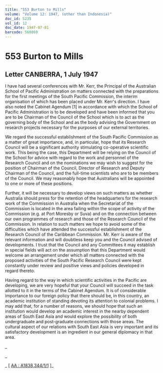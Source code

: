 ```yaml
---
title: "553 Burton to Mills"
volume: "Volume 12: 1947, (other than Indonesia)"
doc_id: 5235
vol_id: 12
doc_date: 1947-07-01
barcode: 560869
---
```


# 553 Burton to Mills

## Letter CANBERRA, 1 July 1947

I have had several conferences with Mr. Kerr, the Principal of the Australian School of Pacific Administration on matters connected with the preparations for the first meetings of the South Pacific Commission, the interim organisation of which has been placed under Mr. Kerr's direction. I have also noted the Cabinet Agendum [1] in accordance with which the School of Pacific Administration is to be developed and have been informed that you are to be Chairman of the Council of the School which is to act as the governing body of the School and as the body advising the Government on research projects necessary for the purposes of our external territories.

We regard the successful establishment of the South Pacific Commission as a matter of great importance, and, in particular, hope that its Research Council will be a significant authority stimulating co-operative scientific work. This being the case, this Department will be relying on the Council of the School for advice with regard to the work and personnel of the Research Council and on the nominations we may wish to suggest for the position of Chairman of the Council, Director of Research and Deputy Chairman of the Council, and the full-time scientists who are to be members of the Council. We may reasonably hope that Australians will be appointed to one or more of these positions.

Further, it will be necessary to develop views on such matters as whether Australia should press for the retention of the headquarters for the research work of the Commission in Australia when the Secretariat of the Commission is located in the area failing within the scope of activity of the Commission (e.g. at Port Moresby or Suva) and on the connection between our own programmes of research and those of the Research Council of the Commission. In relation to such matters we hope to avoid some of the difficulties which have attended the successful establishment of the Research Council of the Caribbean Commission. Mr. Kerr is aware of the relevant information and will doubtless keep you and the Council advised of developments. I trust that the Council and any Committees it may establish in special fields will act on the assumption that this Department would welcome an arrangement under which all matters connected with the proposed activities of the South Pacific Research Council were kept constantly under review and positive views and policies developed in regard thereto.

Having regard to the way in which scientific activities in the Pacific are developing, we are very hopeful that your Council will succeed in the task allotted to it in the terms of the Cabinet Agendum. It is of considerable importance to our foreign policy that there should be, in this country, an academic institution of standing devoting its attention to colonial problems. I may add that, for a number of reasons, we should hope that such an institution would develop an academic interest in the nearby dependent areas of South East Asia and would explore the possibility of both undergraduate and post-graduate connections with those areas. The cultural aspect of our relations with South East Asia is very important and its satisfactory development is an ingredient in our general diplomacy in that area.

_

_

_ [ [AA : A1838,344/1/1](http://www.naa.gov.au/cgi-bin/Search?O=I&Number=560869) ]_
